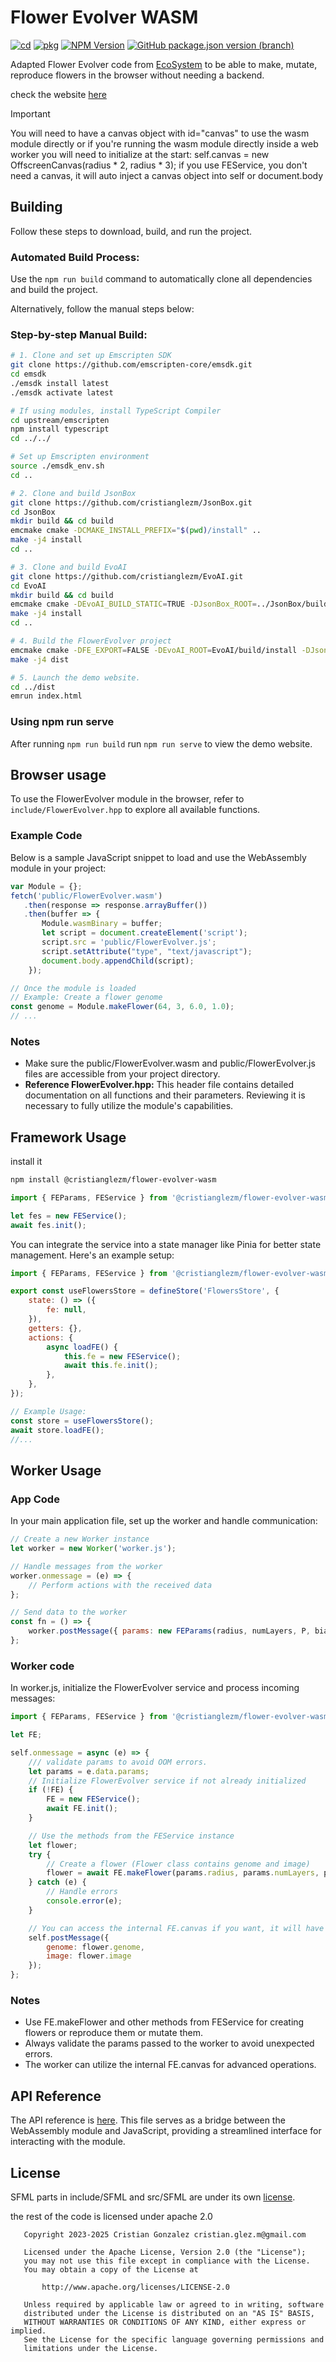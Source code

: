 # Flower Evolver WASM

[![cd](https://github.com/cristianglezm/FlowerEvolver-WASM/actions/workflows/cd.yml/badge.svg?branch=master)](https://github.com/cristianglezm/FlowerEvolver-WASM/actions/workflows/cd.yml)
[![pkg](https://github.com/cristianglezm/FlowerEvolver-WASM/actions/workflows/pkg.yml/badge.svg?branch=master)](https://github.com/cristianglezm/FlowerEvolver-WASM/actions/workflows/pkg.yml)
[![NPM Version](https://img.shields.io/npm/v/%40cristianglezm%2Fflower-evolver-wasm?logo=npm)](https://www.npmjs.com/package/@cristianglezm/flower-evolver-wasm)
[![GitHub package.json version (branch)](https://img.shields.io/github/package-json/v/cristianglezm/flowerEvolver-wasm/master?logo=github)](https://github.com/cristianglezm/FlowerEvolver-WASM/pkgs/npm/flower-evolver-wasm)

Adapted Flower Evolver code from [EcoSystem](https://github.com/cristianglezm/EcoSystem.git) to be able to make, mutate, reproduce flowers in the browser without needing a backend.

check the website [here](https://cristianglezm.github.io/FlowerEvolver-WASM/)

> [!IMPORTANT]
> You will need to have a canvas object with id="canvas" to use the wasm module directly
> or if you're running the wasm module directly inside a web worker you will need 
> to initialize at the start: self.canvas = new OffscreenCanvas(radius * 2, radius * 3);
> if you use FEService, you don't need a canvas, it will auto inject a canvas object into self or document.body

## Building

Follow these steps to download, build, and run the project.

### Automated Build Process:

Use the `npm run build` command to automatically clone all dependencies and build the project.

Alternatively, follow the manual steps below:

### Step-by-step Manual Build:

```bash
# 1. Clone and set up Emscripten SDK
git clone https://github.com/emscripten-core/emsdk.git
cd emsdk
./emsdk install latest
./emsdk activate latest

# If using modules, install TypeScript Compiler
cd upstream/emscripten
npm install typescript
cd ../../

# Set up Emscripten environment
source ./emsdk_env.sh
cd ..

# 2. Clone and build JsonBox
git clone https://github.com/cristianglezm/JsonBox.git
cd JsonBox
mkdir build && cd build
emcmake cmake -DCMAKE_INSTALL_PREFIX="$(pwd)/install" ..
make -j4 install
cd ..

# 3. Clone and build EvoAI
git clone https://github.com/cristianglezm/EvoAI.git
cd EvoAI
mkdir build && cd build
emcmake cmake -DEvoAI_BUILD_STATIC=TRUE -DJsonBox_ROOT=../JsonBox/build/install -DCMAKE_INSTALL_PREFIX="$(pwd)/install" ..
make -j4 install
cd ..

# 4. Build the FlowerEvolver project
emcmake cmake -DFE_EXPORT=FALSE -DEvoAI_ROOT=EvoAI/build/install -DJsonBox_ROOT=JsonBox/build/install ..
make -j4 dist

# 5. Launch the demo website.
cd ../dist
emrun index.html
```

### Using npm run serve

After running ```npm run build``` run ``npm run serve`` to view the demo website.

## Browser usage

To use the FlowerEvolver module in the browser, refer to `include/FlowerEvolver.hpp` to explore all available functions.

### Example Code

Below is a sample JavaScript snippet to load and use the WebAssembly module in your project:

```javascript
var Module = {};
fetch('public/FlowerEvolver.wasm')
   .then(response => response.arrayBuffer())
   .then(buffer => {
       Module.wasmBinary = buffer;
       let script = document.createElement('script');
       script.src = 'public/FlowerEvolver.js';
       script.setAttribute("type", "text/javascript");
       document.body.appendChild(script);
    });

// Once the module is loaded
// Example: Create a flower genome
const genome = Module.makeFlower(64, 3, 6.0, 1.0);
// ...
```

### Notes

* Make sure the public/FlowerEvolver.wasm and public/FlowerEvolver.js files are accessible from your project directory.
* **Reference FlowerEvolver.hpp:** This header file contains detailed documentation on all functions and their parameters. Reviewing it is necessary to fully utilize the module's capabilities.

## Framework Usage

install it

```bash
npm install @cristianglezm/flower-evolver-wasm
```

```javascript
import { FEParams, FEService } from '@cristianglezm/flower-evolver-wasm';

let fes = new FEService();
await fes.init();
```

You can integrate the service into a state manager like Pinia for better state management. Here's an example setup:

```javascript
import { FEParams, FEService } from '@cristianglezm/flower-evolver-wasm';

export const useFlowersStore = defineStore('FlowersStore', {
    state: () => ({
        fe: null,
    }),
    getters: {},
    actions: {
        async loadFE() {
            this.fe = new FEService();
            await this.fe.init();
        },
    },
});

// Example Usage:
const store = useFlowersStore();
await store.loadFE();
//...
```

## Worker Usage

### App Code

In your main application file, set up the worker and handle communication:

```javascript
// Create a new Worker instance
let worker = new Worker('worker.js');

// Handle messages from the worker
worker.onmessage = (e) => {
    // Perform actions with the received data
};

// Send data to the worker
const fn = () => {
    worker.postMessage({ params: new FEParams(radius, numLayers, P, bias) });
};
```
### Worker code

In worker.js, initialize the FlowerEvolver service and process incoming messages:

```javascript
import { FEParams, FEService } from '@cristianglezm/flower-evolver-wasm';

let FE;

self.onmessage = async (e) => {
    /// validate params to avoid OOM errors.
    let params = e.data.params;
    // Initialize FlowerEvolver service if not already initialized
    if (!FE) {
        FE = new FEService();
        await FE.init();
    }

    // Use the methods from the FEService instance
    let flower;
    try {
        // Create a flower (Flower class contains genome and image)
        flower = await FE.makeFlower(params.radius, params.numLayers, params.P, params.bias);
    } catch (e) {
        // Handle errors
        console.error(e);
    }

    // You can access the internal FE.canvas if you want, it will have the new flower image after calling await FE.makeFlower()
    self.postMessage({
        genome: flower.genome,
        image: flower.image
    });
};
```

### Notes

* Use FE.makeFlower and other methods from FEService for creating flowers or reproduce them or mutate them.
* Always validate the params passed to the worker to avoid unexpected errors.
* The worker can utilize the internal FE.canvas for advanced operations.

## API Reference

The API reference is [here](https://github.com/cristianglezm/FlowerEvolver-WASM/blob/master/index.js). This file serves as a bridge between the WebAssembly module and JavaScript, providing a streamlined interface for interacting with the module.

## License

SFML parts in include/SFML and src/SFML are under its own [license](include/SFML/license.md).

the rest of the code is licensed under apache 2.0

```
   Copyright 2023-2025 Cristian Gonzalez cristian.glez.m@gmail.com

   Licensed under the Apache License, Version 2.0 (the "License");
   you may not use this file except in compliance with the License.
   You may obtain a copy of the License at

       http://www.apache.org/licenses/LICENSE-2.0

   Unless required by applicable law or agreed to in writing, software
   distributed under the License is distributed on an "AS IS" BASIS,
   WITHOUT WARRANTIES OR CONDITIONS OF ANY KIND, either express or implied.
   See the License for the specific language governing permissions and
   limitations under the License.
 ```
 
